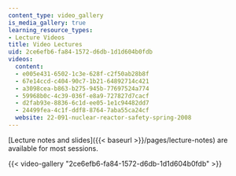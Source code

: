 ```yaml
---
content_type: video_gallery
is_media_gallery: true
learning_resource_types:
- Lecture Videos
title: Video Lectures
uid: 2ce6efb6-fa84-1572-d6db-1d1d604b0fdb
videos:
  content:
  - e005e431-6502-1c3e-628f-c2f50ab28b8f
  - 67e14ccd-c404-90c7-1b21-64892714c421
  - a3098cea-b863-b275-945b-77697524a774
  - 59968b0c-4c39-036f-e8a9-727827d7cacf
  - d2fab93e-8836-6c1d-ee05-1e1c94482dd7
  - 24499fea-4c1f-ddf8-8764-7aba55ca24cf
  website: 22-091-nuclear-reactor-safety-spring-2008
---
```


[Lecture notes and slides]({{< baseurl >}}/pages/lecture-notes) are available for most sessions.

{{< video-gallery "2ce6efb6-fa84-1572-d6db-1d1d604b0fdb" >}}

